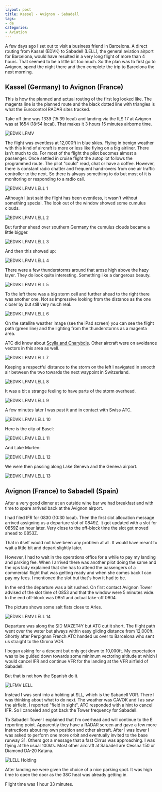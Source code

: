 ```yaml
---
layout: post
title: Kassel - Avignon - Sabadell
tags:
- de
categories:
- Aviation
---
```

A few days ago I set out to visit a business friend in Barcelona. A direct routing from Kassel (EDVK) to Sabadell (LELL), the general aviation airport for Barcelona, would have resulted in a very long flight of more than 4 hours. That seemed to be a little bit too much. So the plan was to first go to Avignon, spend the night there and then complete the trip to Barcelona the next morning.

## Kassel (Germany) to Avignon (France)

This is how the planned and actual routing of the first leg looked like. The magenta line is the planned route and the black dotted line with triangles is what the Eurocontrol RADAR sites tracked.

Take off time was 1339 (15:39 local) and landing via the ILS 17 at Avignon was at 1654 (18:54 local). That makes it 3 hours 15 minutes airborne time.

![EDVK LFMV](/img/posts/2015-07-EDVK-LFMV-LELL/EDVK-LFMV.png)

The flight was eventless at 12,000ft in blue skies. Flying in benign weather with this kind of aircraft is more or less like flying on a big airliner. There isn't much to do. For most of the flight the pilot becomes almost a passenger. Once settled in cruise flight the autopilot follows the programmed route. The pilot "could" read, chat or have a coffee. However, there is constant radio chatter and frequent hand-overs from one air traffic controller to the next. So there is always something to do but most of it is monitoring or responding to a radio call.

![EDVK LFMV LELL 1](/img/posts/2015-07-EDVK-LFMV-LELL/EDVK-LFMV-LELL-1.jpg)

Although I just said the flight has been eventless, it wasn't without something special. The look out of the window showed some cumulus clouds.

![EDVK LFMV LELL 2](/img/posts/2015-07-EDVK-LFMV-LELL/EDVK-LFMV-LELL-2.jpg)

But further ahead over southern Germany the cumulus clouds became a little bigger.

![EDVK LFMV LELL 3](/img/posts/2015-07-EDVK-LFMV-LELL/EDVK-LFMV-LELL-3.jpg)

And then this showed up:

![EDVK LFMV LELL 4](/img/posts/2015-07-EDVK-LFMV-LELL/EDVK-LFMV-LELL-4.jpg)

There were a few thunderstorms around that arose high above the hazy layer. They do look quite interesting. Something like a dangerous beauty.

![EDVK LFMV LELL 5](/img/posts/2015-07-EDVK-LFMV-LELL/EDVK-LFMV-LELL-5.jpg)

To the left there was a big storm cell and further ahead to the right there was another one. Not as impressive looking from the distance as the one closer by but still very much real.

![EDVK LFMV LELL 6](/img/posts/2015-07-EDVK-LFMV-LELL/EDVK-LFMV-LELL-6.jpg)

On the satellite weather image (see the iPad screen) you can see the flight path (green line) and the lighting from the thunderstorms as a magenta area.

ATC did know about [Scylla and Charybdis](https://en.wikipedia.org/wiki/Between_Scylla_and_Charybdis). Other aircraft were on avoidance vectors in this area as well.

![EDVK LFMV LELL 7](/img/posts/2015-07-EDVK-LFMV-LELL/EDVK-LFMV-LELL-7.jpg)

Keeping a respectful distance to the storm on the left I navigated in smooth air between the two towards the next waypoint in Switzerland.

![EDVK LFMV LELL 8](/img/posts/2015-07-EDVK-LFMV-LELL/EDVK-LFMV-LELL-8.jpg)

It was a bit a strange feeling to have parts of the storm overhead.

![EDVK LFMV LELL 9](/img/posts/2015-07-EDVK-LFMV-LELL/EDVK-LFMV-LELL-9.jpg)

A few minutes later I was past it and in contact with Swiss ATC.

![EDVK LFMV LELL 10](/img/posts/2015-07-EDVK-LFMV-LELL/EDVK-LFMV-LELL-10.jpg)

Here is the city of Basel:

![EDVK LFMV LELL 11](/img/posts/2015-07-EDVK-LFMV-LELL/EDVK-LFMV-LELL-11.jpg)

And Lake Murten:

![EDVK LFMV LELL 12](/img/posts/2015-07-EDVK-LFMV-LELL/EDVK-LFMV-LELL-12.jpg)

We were then passing along Lake Geneva and the Geneva airport.

![EDVK LFMV LELL 13](/img/posts/2015-07-EDVK-LFMV-LELL/EDVK-LFMV-LELL-13.jpg)


## Avignon (France) to Sabadell (Spain)
After a very good dinner at an outside wine bar we had breakfast and with time to spare arrived back at the Avignon airport.

I had filed IFR for 0830 (10:30 local). Then the first slot allocation message arrived assigning us a departure slot of 0849Z. It got updated with a slot for 0859Z an hour later. Very close to the off-block time the slot got moved ahead to 0853Z.

That in itself would not have been any problem at all. It would have meant to wait a little bit and depart slightly later.

However, I had to wait in the operations office for a while to pay my landing and parking fee. When I arrived there was another pilot doing the same and the ops lady explained that she has to attend the passengers of a commercial flight that was getting ready and when she comes back I can pay my fees. I mentioned the slot but that's how it had to be.

In the end the departure was a bit rushed. On first contact Avignon Tower advised of the slot time of 0853 and that the window were 5 minutes wide. In the end off-block was 0851 and actual take-off 0904. 

The picture shows some salt flats close to Arles.

![EDVK LFMV LELL 14](/img/posts/2015-07-EDVK-LFMV-LELL/EDVK-LFMV-LELL-14.jpg)

Departure was along the SID MAZET4Y but ATC cut it short. The flight path went over the water but always within easy gliding distance from 12,000ft. Shortly after Perpignan French ATC handed us over to Barcelona who sent us straight to the Girona VOR.

I began asking for a descent but only got down to 10,000ft. My expectation was to be guided down towards some minimum vectoring altitude at which I would cancel IFR and continue VFR for the landing at the VFR airfield of Sabadell.

But that is not how the Spanish do it.

![LFMV LELL](/img/posts/2015-07-EDVK-LFMV-LELL/LFMV-LELL.png)

Instead I was sent into a holding at SLL, which is the Sabadell VOR. There I was thinking about what to do next. The weather was CAVOK and I as saw the airfield, I reported "field in sight". ATC responded with a hint to cancel IFR. So I canceled and got back the Tower frequency for Sabadell.

To Sabadell Tower I explained that I'm overhead and will continue to the E reporting point. Apparently they have a RADAR screen and gave a few more instructions about my own position and other aircraft. After I was lower I was asked to perform one more orbit and eventually invited to the base runway 31. Others got a message that a fast Cirrus was approaching. I was flying at the usual 100kts. Most other aircraft at Sabadell are Cessna 150 or Diamond DA-20 Katana.

![LELL Holding](/img/posts/2015-07-EDVK-LFMV-LELL/LELL-Holding.png)

After landing we were given the choice of a nice parking spot. It was high time to open the door as the 38C heat was already getting in.

Flight time was 1 hour 33 minutes.
